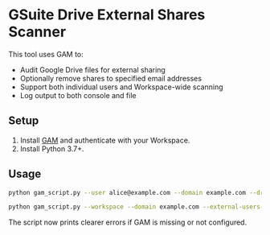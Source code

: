 # GSuite Drive External Shares Scanner

This tool uses GAM to:

- Audit Google Drive files for external sharing
- Optionally remove shares to specified email addresses
- Support both individual users and Workspace-wide scanning
- Log output to both console and file

## Setup

1. Install [GAM](https://github.com/GAM-team/GAM) and authenticate with your Workspace.
2. Install Python 3.7+.

## Usage

```bash
python gam_script.py --user alice@example.com --domain example.com --dry-run

python gam_script.py --workspace --domain example.com --external-users-file external_users.txt --remove
```

The script now prints clearer errors if GAM is missing or not configured.
